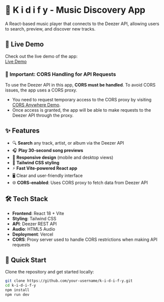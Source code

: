 # 🎵 K i d i f y - Music Discovery App

A React-based music player that connects to the Deezer API, allowing users to search, preview, and discover new tracks.

## 🚀 Live Demo
Check out the live demo of the app:  
[Live Demo](https://k-i-d-i-f-dikwmarbr-kidus-projects-93a77139.vercel.app)

### 🚨 **Important: CORS Handling for API Requests**
To use the Deezer API in this app, **CORS must be handled**. To avoid CORS issues, the app uses a CORS proxy.

- You need to request temporary access to the CORS proxy by visiting [CORS Anywhere Demo](https://cors-anywhere.herokuapp.com/corsdemo).
- Once access is granted, the app will be able to make requests to the Deezer API through the proxy.

## ✨ Features
- 🔍 **Search** any track, artist, or album via the Deezer API
- 🎧 **Play 30-second song previews**
- 📱 **Responsive design** (mobile and desktop views)
- 🎨 **Tailwind CSS styling**
- ⚡ **Fast Vite-powered React app**
- 🖥️ Clear and user-friendly interface
- 🌐 **CORS-enabled**: Uses CORS proxy to fetch data from Deezer API

## 🛠️ Tech Stack
- **Frontend**: React 18 + Vite
- **Styling**: Tailwind CSS
- **API**: Deezer REST API
- **Audio**: HTML5 Audio
- **Deployment**: Vercel
- **CORS**: Proxy server used to handle CORS restrictions when making API requests

## 🚀 Quick Start

Clone the repository and get started locally:

```bash
git clone https://github.com/your-username/k-i-d-i-f-y.git
cd k-i-d-i-f-y
npm install
npm run dev
